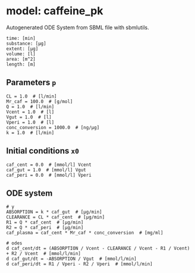 # model: caffeine_pk
Autogenerated ODE System from SBML file with sbmlutils.
```
time: [min]
substance: [µg]
extent: [µg]
volume: [l]
area: [m^2]
length: [m]
```

## Parameters `p`
```
CL = 1.0  # [l/min] 
Mr_caf = 100.0  # [g/mol] 
Q = 1.0  # [l/min] 
Vcent = 1.0  # [l] 
Vgut = 1.0  # [l] 
Vperi = 1.0  # [l] 
conc_conversion = 1000.0  # [ng/µg] 
k = 1.0  # [l/min] 
```

## Initial conditions `x0`
```
caf_cent = 0.0  # [mmol/l] Vcent
caf_gut = 1.0  # [mmol/l] Vgut
caf_peri = 0.0  # [mmol/l] Vperi
```

## ODE system
```
# y
ABSORPTION = k * caf_gut  # [µg/min]
CLEARANCE = CL * caf_cent  # [µg/min]
R1 = Q * caf_cent  # [µg/min]
R2 = Q * caf_peri  # [µg/min]
caf_plasma = caf_cent * Mr_caf * conc_conversion  # [mg/ml]

# odes
d caf_cent/dt = (ABSORPTION / Vcent - CLEARANCE / Vcent - R1 / Vcent) + R2 / Vcent  # [mmol/l/min]
d caf_gut/dt = -ABSORPTION / Vgut  # [mmol/l/min]
d caf_peri/dt = R1 / Vperi - R2 / Vperi  # [mmol/l/min]
```